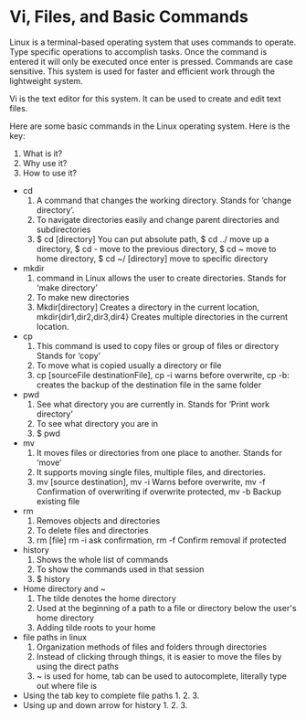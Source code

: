 # Vi, Files, and Basic Commands
Linux is a terminal-based operating system that uses commands to operate. Type specific operations to accomplish tasks. Once the command is entered it will only be executed once enter is pressed. Commands are case sensitive. This system is used for faster and efficient work through the lightweight system. 

Vi is the text editor for this system. It can be used to create and edit text files. 

Here are some basic commands in the Linux operating system. Here is the key: 
   1. What is it? 
   2. Why use it? 
   3. How to use it? 
* cd
   1. A command that changes the working directory. Stands for ‘change directory’. 
   2. To navigate directories easily and change parent directories and subdirectories 
   3. $ cd  [directory] You can put absolute path, $ cd ../ move up a directory, $ cd - move to the previous directory, $ cd ~ move to         home directory, $ cd ~/ [directory] move to specific directory
* mkdir
   1. command in Linux allows the user to create directories. Stands for ‘make directory’
   2. To make new directories 
   3. Mkdir[directory] Creates a directory in the current location, mkdir{dir1,dir2,dir3,dir4} Creates multiple directories in the             current location. 
* cp
   1. This command is used to copy files or group of files or directory Stands for ‘copy’
   2. To move what is copied usually a directory or file
   3. cp [sourceFile destinationFile], cp -i warns before overwrite, cp -b: creates the backup of the destination file in the same             folder
* pwd 
   1. See what directory you are currently in. Stands for ‘Print work directory’
   2. To see what directory you are in
   3. $ pwd
* mv 
   1. It moves files or directories from one place to another. Stands for ‘move’
   2. It supports moving single files, multiple files, and directories.
   3. mv [source destination], mv -i Warns before overwrite, mv -f Confirmation of overwriting if overwrite protected, mv -b Backup           existing file
* rm
   1. Removes objects and directories 
   2. To delete files and directories
   3. rm [file] rm -i ask confirmation, rm -f Confirm removal if protected
* history 
   1. Shows the whole list of commands
   2. To show the commands used in that session  
   3. $ history
* Home directory and ~
   1. The tilde denotes the home directory
   2. Used at the beginning of a path to a file or directory below the user's home directory
   3. Adding tilde roots to your home
* file paths in linux
   1. Organization methods of files and folders through directories
   2. Instead of clicking through things, it is easier to move the files by using the direct paths
   3. ~ is used for home, tab can be used to autocomplete, literally type out where file is
* Using the tab key to complete file paths
   1.
   2.
   3.
* Using up and down arrow for history
   1.
   2.
   3.
